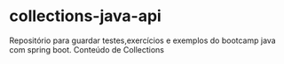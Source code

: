 # collections-java-api
Repositório para guardar testes,exercícios e exemplos do bootcamp java com spring boot. Conteúdo de Collections  
